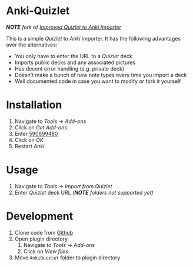 # Anki-Quizlet

_**NOTE** fork of [Improved Quizlet to Anki Importer](https://ankiweb.net/shared/info/590899480)_

This is a simple _Quizlet_ to _Anki_ importer. It has the following advantages over the alternatives:

* You only have to enter the URL to a _Quizlet_ deck
* Imports public decks and any associated pictures
* Has decent error handling (e.g. private deck)
* Doesn't make a bunch of new note types every time you import a deck
* Well documented code in case you want to modify or fork it yourself

# Installation

1. Navigate to _Tools_ → _Add-ons_
2. Click on _Get Add-ons_
3. Enter [590899480](https://ankiweb.net/shared/info/590899480)
4. Click on _OK_
5. Restart _Anki_

# Usage

1. Navigate to _Tools_ → _Import from Quizlet_
2. Enter _Quizlet_ deck URL _(**NOTE** folders not supported yet)_

# Development

1. Clone code from [Github](https://github.com/darkdragon-001/Anki-Quizlet)
2. Open plugin directory
   1. Navigate to _Tools_ → _Add-ons_
   2. Click on _View files_
3. Move `AnkiQuizlet` folder to plugin directory

